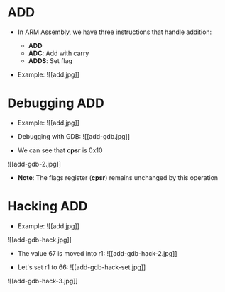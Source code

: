 # ADD
- In ARM Assembly, we have three instructions that handle addition: 
	- **ADD** 
	- **ADC**: Add with carry 
	- **ADDS**: Set flag

- Example: 
![[add.jpg]]

# Debugging ADD
- Example: 
![[add.jpg]]

- Debugging with GDB:
![[add-gdb.jpg]]
- We can see that **cpsr** is 0x10

![[add-gdb-2.jpg]]
- **Note**: The flags register (**cpsr**) remains unchanged by this operation

# Hacking ADD
- Example:
![[add.jpg]]

![[add-gdb-hack.jpg]]

- The value 67 is moved into r1:
![[add-gdb-hack-2.jpg]]

- Let's set r1 to 66:
![[add-gdb-hack-set.jpg]]

![[add-gdb-hack-3.jpg]]
